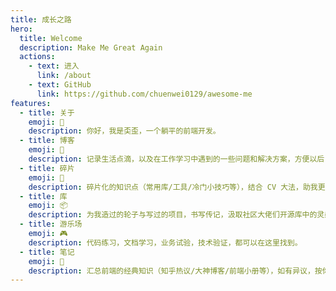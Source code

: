 ```yaml
---
title: 成长之路
hero:
  title: Welcome
  description: Make Me Great Again
  actions:
    - text: 进入
      link: /about
    - text: GitHub
      link: https://github.com/chuenwei0129/awesome-me
features:
  - title: 关于
    emoji: 👋
    description: 你好，我是奀歪，一个躺平的前端开发。
  - title: 博客
    emoji: 📖
    description: 记录生活点滴，以及在工作学习中遇到的一些问题和解决方案，方便以后复习和分享给那些好奇的小伙伴们。
  - title: 碎片
    emoji: 🧩
    description: 碎片化的知识点（常用库/工具/冷门小技巧等），结合 CV 大法，助我更好地摸鱼！
  - title: 库
    emoji: 📦
    description: 为我造过的轮子与写过的项目，书写传记，汲取社区大佬们开源库中的灵感和知识。
  - title: 游乐场
    emoji: 🎮
    description: 代码练习，文档学习，业务试验，技术验证，都可以在这里找到。
  - title: 笔记
    emoji: 📝
    description: 汇总前端的经典知识（知乎热议/大神博客/前端小册等），如有异议，按你的理解为主，不接受反驳。
---
```


